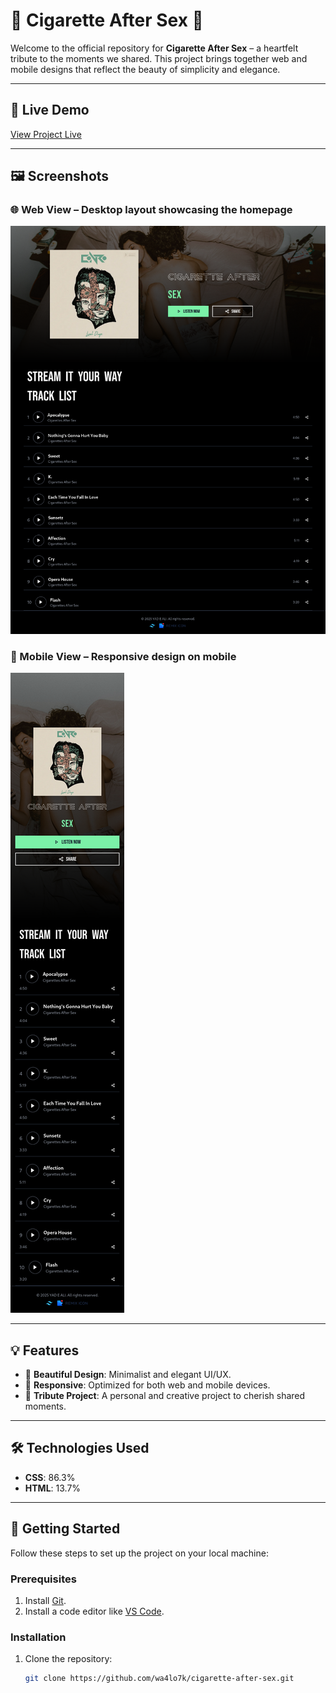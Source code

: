 # 🌌 Cigarette After Sex 🖤

Welcome to the official repository for **Cigarette After Sex** – a heartfelt tribute to the moments we shared. This project brings together web and mobile designs that reflect the beauty of simplicity and elegance.

---

## 🔗 Live Demo

[View Project Live](https://cigarette-after-sex.vercel.app/) <!-- Replace with actual link when available -->

---

## 🖼️ Screenshots

### 🌐 Web View – Desktop layout showcasing the homepage
![Web View](/images/web-version.png)

### 📱 Mobile View – Responsive design on mobile
![Mobile View](/images/mobile-version.png)

---

## 💡 Features

- 🎨 **Beautiful Design**: Minimalist and elegant UI/UX.
- 📱 **Responsive**: Optimized for both web and mobile devices.
- 🌟 **Tribute Project**: A personal and creative project to cherish shared moments.

---

## 🛠️ Technologies Used

- **CSS**: 86.3%
- **HTML**: 13.7%

---

## 🚀 Getting Started

Follow these steps to set up the project on your local machine:

### Prerequisites
1. Install [Git](https://git-scm.com/).
2. Install a code editor like [VS Code](https://code.visualstudio.com/).

### Installation
1. Clone the repository:
   ```bash
   git clone https://github.com/wa4lo7k/cigarette-after-sex.git
